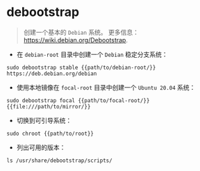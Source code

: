 # debootstrap

> 创建一个基本的 `Debian` 系统。
> 更多信息：<https://wiki.debian.org/Debootstrap>.

- 在 `debian-root` 目录中创建一个 `Debian` 稳定分支系统：

`sudo debootstrap stable {{path/to/debian-root/}} https://deb.debian.org/debian`

- 使用本地镜像在 `focal-root` 目录中创建一个 `Ubuntu 20.04` 系统：

`sudo debootstrap focal {{path/to/focal-root/}} {{file:///path/to/mirror/}}`

- 切换到可引导系统：

`sudo chroot {{path/to/root}}`

- 列出可用的版本：

`ls /usr/share/debootstrap/scripts/`
